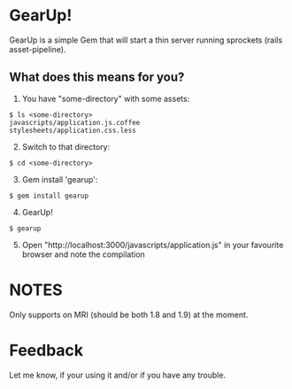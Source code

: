 GearUp!
===============================================

GearUp is a simple Gem that will start a thin server running sprockets (rails asset-pipeline).

What does this means for you?
-----------------------------

1. You have "some-directory" with some assets:
```
$ ls <some-directory>
javascripts/application.js.coffee
stylesheets/application.css.less
```

2. Switch to that directory:
```
$ cd <some-directory>
```

3. Gem install 'gearup':
```
$ gem install gearup
```

4. GearUp!
```
$ gearup
```

5. Open "http://localhost:3000/javascripts/application.js" in your favourite browser and note the compilation

NOTES
=====
Only supports on MRI (should be both 1.8 and 1.9) at the moment.

Feedback
========
Let me know, if your using it and/or if you have any trouble.